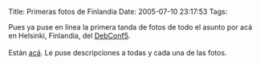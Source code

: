 Title: Primeras fotos de Finlandia
Date: 2005-07-10 23:17:53
Tags: 

Pues ya puse en línea la primera tanda de fotos de todo el asunto por acá en Helsinki, Finlandia, del <a href="http://www.debconf.org/debconf5" target="_blank">DebConf5</a>.<br/><br/>
Están <a href="http://damog.net/gallery/finlandia" target="_blank">acá</a>. Le puse descripciones a todas y cada una de las fotos.<br/><br/><br/><br/>
